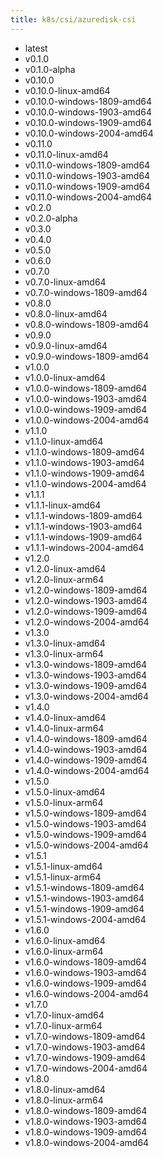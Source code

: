 ```yaml
---
title: k8s/csi/azuredisk-csi
---
```

- latest
- v0.1.0
- v0.1.0-alpha
- v0.10.0
- v0.10.0-linux-amd64
- v0.10.0-windows-1809-amd64
- v0.10.0-windows-1903-amd64
- v0.10.0-windows-1909-amd64
- v0.10.0-windows-2004-amd64
- v0.11.0
- v0.11.0-linux-amd64
- v0.11.0-windows-1809-amd64
- v0.11.0-windows-1903-amd64
- v0.11.0-windows-1909-amd64
- v0.11.0-windows-2004-amd64
- v0.2.0
- v0.2.0-alpha
- v0.3.0
- v0.4.0
- v0.5.0
- v0.6.0
- v0.7.0
- v0.7.0-linux-amd64
- v0.7.0-windows-1809-amd64
- v0.8.0
- v0.8.0-linux-amd64
- v0.8.0-windows-1809-amd64
- v0.9.0
- v0.9.0-linux-amd64
- v0.9.0-windows-1809-amd64
- v1.0.0
- v1.0.0-linux-amd64
- v1.0.0-windows-1809-amd64
- v1.0.0-windows-1903-amd64
- v1.0.0-windows-1909-amd64
- v1.0.0-windows-2004-amd64
- v1.1.0
- v1.1.0-linux-amd64
- v1.1.0-windows-1809-amd64
- v1.1.0-windows-1903-amd64
- v1.1.0-windows-1909-amd64
- v1.1.0-windows-2004-amd64
- v1.1.1
- v1.1.1-linux-amd64
- v1.1.1-windows-1809-amd64
- v1.1.1-windows-1903-amd64
- v1.1.1-windows-1909-amd64
- v1.1.1-windows-2004-amd64
- v1.2.0
- v1.2.0-linux-amd64
- v1.2.0-linux-arm64
- v1.2.0-windows-1809-amd64
- v1.2.0-windows-1903-amd64
- v1.2.0-windows-1909-amd64
- v1.2.0-windows-2004-amd64
- v1.3.0
- v1.3.0-linux-amd64
- v1.3.0-linux-arm64
- v1.3.0-windows-1809-amd64
- v1.3.0-windows-1903-amd64
- v1.3.0-windows-1909-amd64
- v1.3.0-windows-2004-amd64
- v1.4.0
- v1.4.0-linux-amd64
- v1.4.0-linux-arm64
- v1.4.0-windows-1809-amd64
- v1.4.0-windows-1903-amd64
- v1.4.0-windows-1909-amd64
- v1.4.0-windows-2004-amd64
- v1.5.0
- v1.5.0-linux-amd64
- v1.5.0-linux-arm64
- v1.5.0-windows-1809-amd64
- v1.5.0-windows-1903-amd64
- v1.5.0-windows-1909-amd64
- v1.5.0-windows-2004-amd64
- v1.5.1
- v1.5.1-linux-amd64
- v1.5.1-linux-arm64
- v1.5.1-windows-1809-amd64
- v1.5.1-windows-1903-amd64
- v1.5.1-windows-1909-amd64
- v1.5.1-windows-2004-amd64
- v1.6.0
- v1.6.0-linux-amd64
- v1.6.0-linux-arm64
- v1.6.0-windows-1809-amd64
- v1.6.0-windows-1903-amd64
- v1.6.0-windows-1909-amd64
- v1.6.0-windows-2004-amd64
- v1.7.0
- v1.7.0-linux-amd64
- v1.7.0-linux-arm64
- v1.7.0-windows-1809-amd64
- v1.7.0-windows-1903-amd64
- v1.7.0-windows-1909-amd64
- v1.7.0-windows-2004-amd64
- v1.8.0
- v1.8.0-linux-amd64
- v1.8.0-linux-arm64
- v1.8.0-windows-1809-amd64
- v1.8.0-windows-1903-amd64
- v1.8.0-windows-1909-amd64
- v1.8.0-windows-2004-amd64
